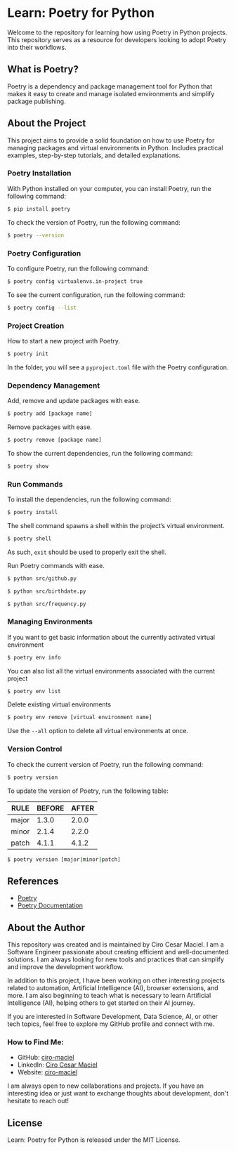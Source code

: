 # Learn: Poetry for Python

Welcome to the repository for learning how using Poetry in Python projects. This repository serves as a resource for developers looking to adopt Poetry into their workflows.

## What is Poetry?

Poetry is a dependency and package management tool for Python that makes it easy to create and manage isolated environments and simplify package publishing.

## About the Project

This project aims to provide a solid foundation on how to use Poetry for managing packages and virtual environments in Python. Includes practical examples, step-by-step tutorials, and detailed explanations.

### Poetry Installation

With Python installed on your computer, you can install Poetry, run the following command:

```bash
$ pip install poetry
```

To check the version of Poetry, run the following command:

```bash
$ poetry --version
```

### Poetry Configuration

To configure Poetry, run the following command:

```bash
$ poetry config virtualenvs.in-project true
```

To see the current configuration, run the following command:

```bash
$ poetry config --list
```

### Project Creation

How to start a new project with Poetry.

```bash
$ poetry init
```

In the folder, you will see a `pyproject.toml` file with the Poetry configuration.

### Dependency Management

Add, remove and update packages with ease.

```bash
$ poetry add [package name]
```

Remove packages with ease.

```bash
$ poetry remove [package name]
```

To show the current dependencies, run the following command:

```bash
$ poetry show
```

### Run Commands

To install the dependencies, run the following command:

```bash
$ poetry install
```

The shell command spawns a shell within the project’s virtual environment.

```bash
$ poetry shell
```

As such, `exit` should be used to properly exit the shell.

Run Poetry commands with ease.

```bash
$ python src/github.py
```

```bash
$ python src/birthdate.py
```

```bash
$ python src/frequency.py
```

### Managing Environments

If you want to get basic information about the currently activated virtual environment

```bash
$ poetry env info
```

You can also list all the virtual environments associated with the current project

```bash
$ poetry env list
```

Delete existing virtual environments

```bash
$ poetry env remove [virtual environment name]
```

Use the `--all` option to delete all virtual environments at once.

### Version Control

To check the current version of Poetry, run the following command:

```bash
$ poetry version
```

To update the version of Poetry, run the following table:

| RULE  | BEFORE | AFTER |
| ----- | ------ | ----- |
| major | 1.3.0  | 2.0.0 |
| minor | 2.1.4  | 2.2.0 |
| patch | 4.1.1  | 4.1.2 |

```bash
$ poetry version [major|minor|patch]
```

## References

- [Poetry](https://python-poetry.org/)
- [Poetry Documentation](https://python-poetry.org/docs)

## About the Author

This repository was created and is maintained by Ciro Cesar Maciel. I am a Software Engineer passionate about creating efficient and well-documented solutions. I am always looking for new tools and practices that can simplify and improve the development workflow.

In addition to this project, I have been working on other interesting projects related to automation, Artificial Intelligence (AI), browser extensions, and more. I am also beginning to teach what is necessary to learn Artificial Intelligence (AI), helping others to get started on their AI journey.

If you are interested in Software Development, Data Science, AI, or other tech topics, feel free to explore my GitHub profile and connect with me.

### How to Find Me:

- GitHub: [ciro-maciel](https://github.com/ciro-maciel)
- LinkedIn: [Ciro Cesar Maciel](https://www.linkedin.com/in/ciro-maciel/)
- Website: [ciro-maciel](https://www.ciro-maciel.click)

I am always open to new collaborations and projects. If you have an interesting idea or just want to exchange thoughts about development, don't hesitate to reach out!

## License

Learn: Poetry for Python is released under the MIT License.
